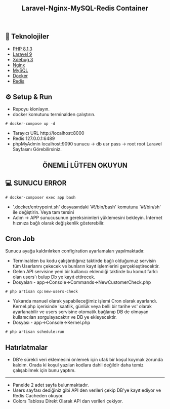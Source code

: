 <h2 align="center">
  Laravel-Nginx-MySQL-Redis Container
</h2>
<br>

## 🚀 Teknolojiler

- [PHP 8.1.3](https://php.net)
- [Laravel 9](https://php.net)
- [Xdebug 3](https://xdebug.org/)
- [Nginx](https://nginx.com/)
- [MySQL](https://mysql.com)
- [Docker](https://docker.com)
- [Redis](https://redis.io/)

## ⚙️ Setup & Run
- Repoyu klonlayın.
- docker komutunu terminalden çalıştırın.
```
# docker-compose up -d
```  
- Tarayıcı URL http://localhost:8000
- Redis 127.0.0.1:6489
- phpMyAdmin localhost:9090
sunucu -> db
usr pass -> root root
Laravel Sayfasını Görebilirsiniz.

<h2 align="center">
  ÖNEMLİ LÜTFEN OKUYUN
</h2>

## 💻 SUNUCU ERROR
```
# docker-composer exec app bash
```
- '.docker/entrypoint.sh' dosyasındaki '#!/bin/bash' komutunu '#!/bin/sh' ile değiştirin.  Veya tam tersini
- Adım -> APP sunucusunun gereksinimleri yüklemesini bekleyin. İnternet hızınıza bağlı olarak değişkenlik gösterebilir.


## Cron Job  
Sunucu ayağa kaldırılırken configiration ayarlamaları yapılmaktadır.

- Terminalden bu kodu çalıştırdığınız taktirde bağlı olduğumuz servisin tüm Userlarını çekecek ve bunların kayıt işlemlerini
gerçekleştirecektir.
- Gelen API servisine yeni bir kullanıcı eklendiği taktirde bu komut farklı olan users'ı bulup Db ye kayıt ettirecek.
- Dosyaları - app->Console->Commands->NewCustomerCheck.php
```
# php artisan cp:new-users-check
```  

- Yukarıda manuel olarak yapabileceğimiz işlemi Cron olarak ayarlandı. Kernel.php içerisinde 'saatlik, günlük veya belli bir tarihe vs'
olarak ayarlanabilir ve users servisine otomatik bağlanıp DB de olmayan kullanıcıları sorgulayacaktır ve DB ye ekleyecektir.
- Dosyası - app->Console->Kernel.php
```
# php artisan schedule:run
```  

## Hatırlatmalar 
- DB'e  sürekli veri eklemesini önlemek için ufak bir koşul koymak zorunda kaldım. Orada ki koşul yazılan kodlara dahil değildir
daha temiz çalışabilmek için bunu yaptım.

-------

- Panelde 2 adet sayfa bulunmaktadır.
- Users sayfası dediğiniz gibi API den verileri çekip DB'ye kayıt ediyor ve Redis Cacheden okuyor.
- Colors Tablosu Direkt Olarak API dan verileri çekiyor.

